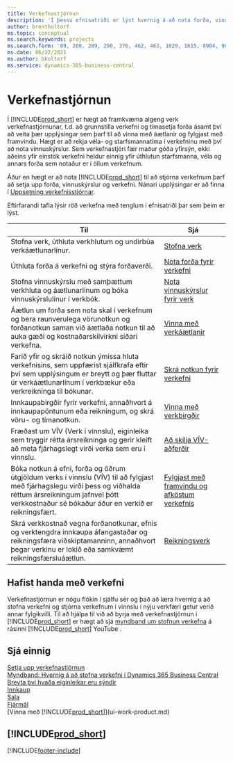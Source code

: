 ```yaml
---
title: Verkefnastjórnun
description: 'Í þessu efnisatriði er lýst hvernig á að nota forða, vinnuskýrslur og verkefni til að vinna með áætlanir.'
author: brentholtorf
ms.topic: conceptual
ms.search.keywords: projects
ms.search.form: '89, 200, 289, 290, 376, 462, 463, 1029, 1615, 8904, 9014, 9015'
ms.date: 06/22/2021
ms.author: bholtorf
ms.service: dynamics-365-business-central
---
```

# <a name="project-management"></a>Verkefnastjórnun

Í [!INCLUDE[prod_short](includes/prod_short.md)] er hægt að framkvæma algeng verk verkefnastjórnunar, t.d. að grunnstilla verkefni og tímasetja forða ásamt því að veita þær upplýsingar sem þarf til að vinna með áætlanir og fylgjast með framvindu. Hægt er að rekja véla- og starfsmannatíma í verkefninu með því að nota vinnuskýrslur. Sem verkefnastjóri fær maður góða yfirsýn, ekki aðeins yfir einstök verkefni heldur einnig yfir úthlutun starfsmanna, véla og annars forða sem notaður er í öllum verkefnum.

Áður en hægt er að nota [!INCLUDE[prod_short](includes/prod_short.md)] til að stjórna verkefnum þarf að setja upp forða, vinnuskýrslur og verkefni. Nánari upplýsingar er að finna í [Uppsetning verkefnisstjórnar](projects-setup-projects.md).  

Eftirfarandi tafla lýsir röð verkefna með tenglum í efnisatriði þar sem þeim er lýst.

| Til | Sjá |
| --- | --- |
| Stofna verk, úthluta verkhlutum og undirbúa verkáætlunarlínur. |[Stofna verk](projects-how-create-jobs.md) |
| Úthluta forða á verkefni og stýra forðaverði. |[Nota forða fyrir verkefni](projects-how-use-resources.md) |
| Stofna vinnuskýrslu með samþættum verkhluta og áætlunarlínum og bóka vinnuskýrslulínur í verkbók. |[Nota vinnuskýrslur fyrir verk](projects-how-use-time-sheets.md) |
| Áætlun um forða sem nota skal í verkefnum og bera raunverulega vörunotkun og forðanotkun saman við áætlaða notkun til að auka gæði og kostnaðarskilvirkni síðari verkefna. |[Vinna með verkáætlanir](projects-how-manage-budgets.md) |
| Farið yfir og skráið notkun ýmissa hluta verkefnisins, sem uppfærist sjálfkrafa eftir því sem upplýsingum er breytt og þær fluttar úr verkáætlunarlínum í verkbækur eða verkreikninga til bókunar. |[Skrá notkun fyrir verkefni](projects-how-record-job-usage.md) |
| Innkaupabirgðir fyrir verkefni, annaðhvort á innkaupapöntunum eða reikningum, og skrá vöru- og tímanotkun. |[Vinna með verkbirgðir](projects-how-manage-project-supplies.md) |
| Fræðast um VÍV (Verk í vinnslu), eiginleika sem tryggir rétta ársreikninga og gerir kleift að meta fjárhagslegt virði verka sem eru í vinnslu. |[Að skilja VÍV-aðferðir](projects-understanding-wip.md) |
| Bóka notkun á efni, forða og öðrum útgjöldum verks í vinnslu (VÍV) til að fylgjast með fjárhagslegu virði þess og viðhalda réttum ársreikningum jafnvel þótt verkkostnaður sé bókaður áður en verkið er reikningsfært. |[Fylgjast með framvindu og afköstum verkefnis](projects-how-monitor-progress-performance.md) |
| Skrá verkkostnað vegna forðanotkunar, efnis og verktengdra innkaupa áfangastaðar og reikningsfæra viðskiptamanninn, annaðhvort þegar verkinu er lokið eða samkvæmt reikningsfærsluáætlun. |[Reikningsverk](projects-how-invoice-jobs.md) |

## <a name="get-started-with-projects"></a>Hafist handa með verkefni

Verkefnastjórnun er nógu flókin í sjálfu sér og það að læra hvernig á að stofna verkefni og stjórna verkefnum í vinnslu í nýju verkfæri getur verið annar fylgikvilli. Til að hjálpa til við að byrja með verkefnastjórnun í [!INCLUDE[prod_short](includes/prod_short.md)] er hægt að sjá [myndband um stofnun verkefna](https://www.youtube.com/watch?v=VqaPWr7BWmw) á rásinni [!INCLUDE[prod_short](includes/prod_short.md)] YouTube .  

## <a name="see-also"></a>Sjá einnig

[Setja upp verkefnastjórnun](projects-setup-projects.md)  
[Myndband: Hvernig á að stofna verkefni í Dynamics 365 Business Central](https://www.youtube.com/watch?v=VqaPWr7BWmw)  
[Breyta því hvaða eiginleikar eru sýndir](ui-experiences.md)  
[Innkaup](purchasing-manage-purchasing.md)  
[Sala](sales-manage-sales.md)  
[Fjármál](finance.md)  
[Vinna með [!INCLUDE[prod_short](includes/prod_short.md)]](ui-work-product.md)  

## [!INCLUDE[prod_short](includes/free_trial_md.md)]  

[!INCLUDE[footer-include](includes/footer-banner.md)]
